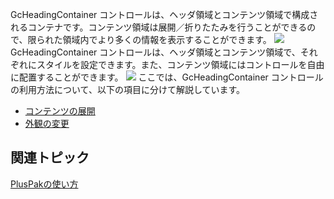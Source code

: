 GcHeadingContainer コントロールは、ヘッダ領域とコンテンツ領域で構成されるコンテナです。コンテンツ領域は展開／折りたたみを行うことができるので、限られた領域内でより多くの情報を表示することができます。
![](/DOCUMENT_SITE_LINK_PREFIX_HERE/document-site-files/images/06fadbb1-c461-433a-b385-ae4966e56069/images/gcheadingcontainer.png)
GcHeadingContainer コントロールは、ヘッダ領域とコンテンツ領域で、それぞれにスタイルを設定できます。また、コンテンツ領域にはコントロールを自由に配置することができます。
![](/DOCUMENT_SITE_LINK_PREFIX_HERE/document-site-files/images/06fadbb1-c461-433a-b385-ae4966e56069/images/gcheadingcontainer.basic_controlstructure01.png)
ここでは、GcHeadingContainer コントロールの利用方法について、以下の項目に分けて解説しています。

* [コンテンツの展開](gcdocsite__documentlink?toc-item-id=da5b3644-1f1a-4930-b606-838daf1630fe)
* [外観の変更](gcdocsite__documentlink?toc-item-id=58c08c0b-aef1-4a7d-8e07-27d8241b004c)

## 関連トピック

[PlusPakの使い方](gcdocsite__documentlink?toc-item-id=f660d5eb-01cf-4c16-8edb-cac373cd0651)
